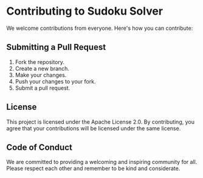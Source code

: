 # Contributing to Sudoku Solver

We welcome contributions from everyone. Here's how you can contribute:

## Submitting a Pull Request

1. Fork the repository.
2. Create a new branch.
3. Make your changes.
4. Push your changes to your fork.
5. Submit a pull request.

## License

This project is licensed under the Apache License 2.0. By contributing, you agree that your contributions will be licensed under the same license.

## Code of Conduct

We are committed to providing a welcoming and inspiring community for all. Please respect each other and remember to be kind and considerate.


